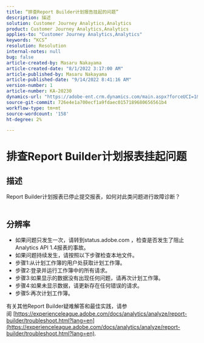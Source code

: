 ```yaml
---
title: “排查Report Builder计划报告挂起的问题”
description: 描述
solution: Customer Journey Analytics,Analytics
product: Customer Journey Analytics,Analytics
applies-to: "Customer Journey Analytics,Analytics"
keywords: “KCS”
resolution: Resolution
internal-notes: null
bug: false
article-created-by: Masaru Nakayama
article-created-date: "8/1/2022 3:17:00 AM"
article-published-by: Masaru Nakayama
article-published-date: "9/14/2022 8:41:16 AM"
version-number: 1
article-number: KA-20230
dynamics-url: "https://adobe-ent.crm.dynamics.com/main.aspx?forceUCI=1&pagetype=entityrecord&etn=knowledgearticle&id=bd999166-4811-ed11-b83d-00224808629f"
source-git-commit: 726e4e1a700ecf1a9fdaec0157189680656561b4
workflow-type: tm+mt
source-wordcount: '158'
ht-degree: 2%

---
```


# 排查Report Builder计划报表挂起问题

## 描述

Report Builder计划报表已停止提交报表，如何对此类问题进行故障诊断？
<br> 

## 分辨率


- 如果问题只发生一次，请转到status.adobe.com ，检查是否发生了阻止Analytics API 1.4报表的事故。
- 如果问题持续发生，请按照以下步骤检查本地文件。
- 步骤1:从计划工作簿的用户处获取计划工作簿。
- 步骤2:登录并运行工作簿中的所有请求。
- 步骤3:如果显示的数据没有出现任何问题，请再次计划工作簿。
- 步骤4:如果未显示数据，请更新存在任何错误的请求。
- 步骤5:再次计划工作簿。


有关其他Report Builder疑难解答和最佳实践，请参阅 [https://experienceleague.adobe.com/docs/analytics/analyze/report-builder/troubleshoot.html?lang=en](https://experienceleague.adobe.com/docs/analytics/analyze/report-builder/troubleshoot.html?lang=en).
